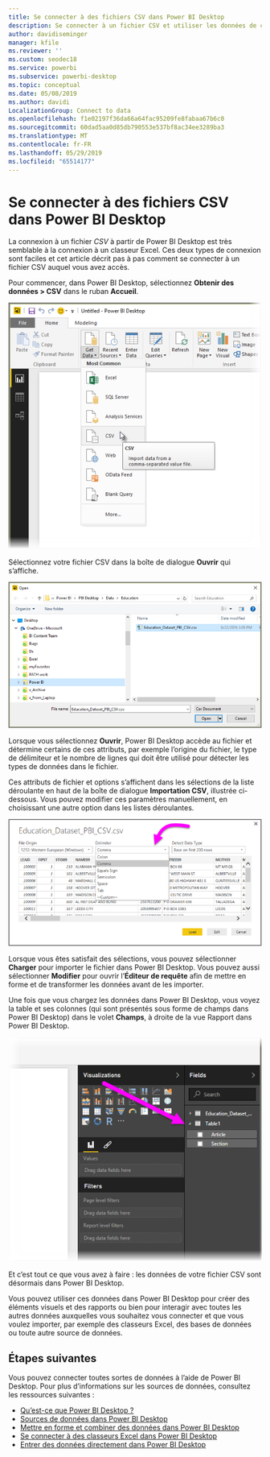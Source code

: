 ```yaml
---
title: Se connecter à des fichiers CSV dans Power BI Desktop
description: Se connecter à un fichier CSV et utiliser les données de ce fichier dans Power BI Desktop
author: davidiseminger
manager: kfile
ms.reviewer: ''
ms.custom: seodec18
ms.service: powerbi
ms.subservice: powerbi-desktop
ms.topic: conceptual
ms.date: 05/08/2019
ms.author: davidi
LocalizationGroup: Connect to data
ms.openlocfilehash: f1e02197f36da66a64fac95209fe8fabaa67b6c0
ms.sourcegitcommit: 60dad5aa0d85db790553e537bf8ac34ee3289ba3
ms.translationtype: MT
ms.contentlocale: fr-FR
ms.lasthandoff: 05/29/2019
ms.locfileid: "65514177"
---
```

# <a name="connect-to-csv-files-in-power-bi-desktop"></a>Se connecter à des fichiers CSV dans Power BI Desktop
La connexion à un fichier *CSV* à partir de Power BI Desktop est très semblable à la connexion à un classeur Excel. Ces deux types de connexion sont faciles et cet article décrit pas à pas comment se connecter à un fichier CSV auquel vous avez accès.

Pour commencer, dans Power BI Desktop, sélectionnez **Obtenir des données > CSV** dans le ruban **Accueil**.

![](media/desktop-connect-csv/connect-to-csv_1.png)

Sélectionnez votre fichier CSV dans la boîte de dialogue **Ouvrir** qui s’affiche.

![](media/desktop-connect-csv/connect-to-csv_2.png)

Lorsque vous sélectionnez **Ouvrir**, Power BI Desktop accède au fichier et détermine certains de ces attributs, par exemple l’origine du fichier, le type de délimiteur et le nombre de lignes qui doit être utilisé pour détecter les types de données dans le fichier.

Ces attributs de fichier et options s’affichent dans les sélections de la liste déroulante en haut de la boîte de dialogue **Importation CSV**, illustrée ci-dessous. Vous pouvez modifier ces paramètres manuellement, en choisissant une autre option dans les listes déroulantes.

![](media/desktop-connect-csv/connect-to-csv_3.png)

Lorsque vous êtes satisfait des sélections, vous pouvez sélectionner **Charger** pour importer le fichier dans Power BI Desktop. Vous pouvez aussi sélectionner **Modifier** pour ouvrir l’**Éditeur de requête** afin de mettre en forme et de transformer les données avant de les importer.

Une fois que vous chargez les données dans Power BI Desktop, vous voyez la table et ses colonnes (qui sont présentés sous forme de champs dans Power BI Desktop) dans le volet **Champs**, à droite de la vue Rapport dans Power BI Desktop.

![](media/desktop-connect-csv/connect-to-csv_4.png)

Et c’est tout ce que vous avez à faire : les données de votre fichier CSV sont désormais dans Power BI Desktop.

Vous pouvez utiliser ces données dans Power BI Desktop pour créer des éléments visuels et des rapports ou bien pour interagir avec toutes les autres données auxquelles vous souhaitez vous connecter et que vous voulez importer, par exemple des classeurs Excel, des bases de données ou toute autre source de données.

## <a name="next-steps"></a>Étapes suivantes
Vous pouvez connecter toutes sortes de données à l’aide de Power BI Desktop. Pour plus d’informations sur les sources de données, consultez les ressources suivantes :

* [Qu’est-ce que Power BI Desktop ?](desktop-what-is-desktop.md)
* [Sources de données dans Power BI Desktop](desktop-data-sources.md)
* [Mettre en forme et combiner des données dans Power BI Desktop](desktop-shape-and-combine-data.md)
* [Se connecter à des classeurs Excel dans Power BI Desktop](desktop-connect-excel.md)   
* [Entrer des données directement dans Power BI Desktop](desktop-enter-data-directly-into-desktop.md)   

